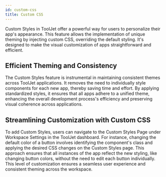 ```yaml
---
id: custom-css
title: Custom CSS
---
```


Custom Styles in ToolJet offer a powerful way for users to personalize their app's appearance. This feature allows the implementation of unique theming by injecting custom CSS, overriding the default styling. It's designed to make the visual customization of apps straightforward and efficient.

## Efficient Theming and Consistency
The Custom Styles feature is instrumental in maintaining consistent themes across ToolJet applications. It removes the need to individually style components for each new app, thereby saving time and effort. By applying standardized styles, it ensures that all apps adhere to a unified theme, enhancing the overall development process's efficiency and preserving visual coherence across applications.

## Streamlining Customization with Custom CSS
To add Custom Styles, users can navigate to the Custom Styles Page under Workspace Settings in the ToolJet dashboard. For instance, changing the default color of a button involves identifying the component's class and applying the desired CSS changes on the Custom Styles page. This approach ensures that all instances of the app reflect the new styling, like changing button colors, without the need to edit each button individually. This level of customization ensures a seamless user experience and consistent theming across the workspace.